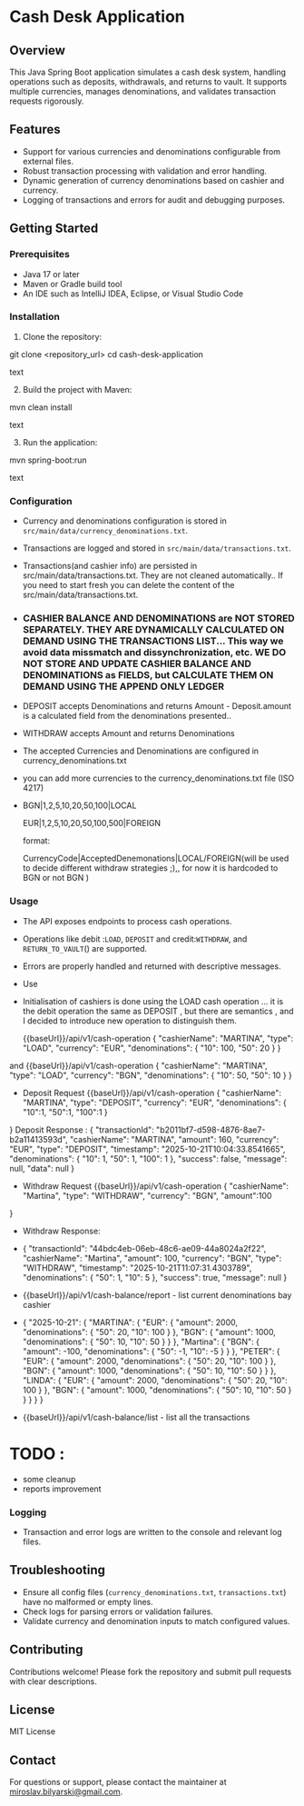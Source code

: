 # Cash Desk Application

## Overview

This Java Spring Boot application simulates a cash desk system, handling operations such as deposits, withdrawals, and returns to vault. It supports multiple currencies, manages denominations, and validates transaction requests rigorously.

## Features

- Support for various currencies and denominations configurable from external files.
- Robust transaction processing with validation and error handling.
- Dynamic generation of currency denominations based on cashier and currency.
- Logging of transactions and errors for audit and debugging purposes.

## Getting Started

### Prerequisites

- Java 17 or later
- Maven or Gradle build tool
- An IDE such as IntelliJ IDEA, Eclipse, or Visual Studio Code

### Installation

1. Clone the repository:

git clone <repository_url>
cd cash-desk-application

text

2. Build the project with Maven:

mvn clean install

text

3. Run the application:

mvn spring-boot:run

text

### Configuration

- Currency and denominations configuration is stored in `src/main/data/currency_denominations.txt`.
- Transactions are logged and stored in `src/main/data/transactions.txt`.
- Transactions(and cashier info) are persisted in src/main/data/transactions.txt. They are not cleaned automatically.. If you need to start fresh you can delete the content of the src/main/data/transactions.txt.

- ### CASHIER BALANCE AND DENOMINATIONS are NOT STORED SEPARATELY. THEY ARE DYNAMICALLY CALCULATED ON DEMAND USING THE TRANSACTIONS LIST... This way we avoid data missmatch and dissynchronization, etc. WE DO NOT STORE AND UPDATE CASHIER BALANCE AND DENOMINATIONS as FIELDS, but CALCULATE THEM ON DEMAND USING THE APPEND ONLY LEDGER
  
- DEPOSIT accepts Denominations and returns Amount -  Deposit.amount is a calculated field from the denominations presented..
- WITHDRAW accepts Amount and returns Denominations  



- The accepted Currencies and Denominations are configured in currency_denominations.txt
- you can add more currencies to the currency_denominations.txt file (ISO 4217)
- 
  BGN|1,2,5,10,20,50,100|LOCAL

  EUR|1,2,5,10,20,50,100,500|FOREIGN

  format:

  CurrencyCode|AcceptedDenemonations|LOCAL/FOREIGN(will be used to decide different withdraw strategies ;),, for now it is hardcoded to BGN or not BGN ) 

### Usage

- The API exposes endpoints to process cash operations.
- Operations like debit :`LOAD`, `DEPOSIT` and credit:`WITHDRAW`, and `RETURN_TO_VAULT`() are supported.
- Errors are properly handled and returned with descriptive messages.

- Use

- Initialisation of cashiers is done using the LOAD cash operation ... it is the debit operation the same as DEPOSIT , but there are semantics , and I decided to introduce new operation to distinguish them.

  {{baseUrl}}/api/v1/cash-operation
  {
    "cashierName": "MARTINA",
    "type": "LOAD",
    "currency": "EUR",
    "denominations": {
        "10": 100,
        "50": 20
    }
} 

 and 
  {{baseUrl}}/api/v1/cash-operation
  {
    "cashierName": "MARTINA",
    "type": "LOAD",
    "currency": "BGN",
    "denominations": {
        "10": 50,
        "50": 10
    }
} 



- Deposit Request
  {{baseUrl}}/api/v1/cash-operation
 {
    "cashierName": "MARTINA",
    "type": "DEPOSIT",
    "currency": "EUR",
    "denominations": {
        "10":1,
        "50":1,
        "100":1
      }

}
Deposit Response :
{
    "transactionId": "b2011bf7-d598-4876-8ae7-b2a11413593d",
    "cashierName": "MARTINA",
    "amount": 160,
    "currency": "EUR",
    "type": "DEPOSIT",
    "timestamp": "2025-10-21T10:04:33.8541665",
    "denominations": {
        "10": 1,
        "50": 1,
        "100": 1
    },
    "success": false,
    "message": null,
    "data": null
}
-  Withdraw Request
 {{baseUrl}}/api/v1/cash-operation
 {
    "cashierName": "Martina",
    "type": "WITHDRAW",
    "currency": "BGN",
    "amount":100

}
- Withdraw Response:
- {
    "transactionId": "44bdc4eb-06eb-48c6-ae09-44a8024a2f22",
    "cashierName": "Martina",
    "amount": 100,
    "currency": "BGN",
    "type": "WITHDRAW",
    "timestamp": "2025-10-21T11:07:31.4303789",
    "denominations": {
        "50": 1,
        "10": 5
    },
    "success": true,
    "message": null
}


- {{baseUrl}}/api/v1/cash-balance/report - list current denominations bay cashier
- {
    "2025-10-21": {
        "MARTINA": {
            "EUR": {
                "amount": 2000,
                "denominations": {
                    "50": 20,
                    "10": 100
                }
            },
            "BGN": {
                "amount": 1000,
                "denominations": {
                    "50": 10,
                    "10": 50
                }
            }
        },
        "Martina": {
            "BGN": {
                "amount": -100,
                "denominations": {
                    "50": -1,
                    "10": -5
                }
            }
        },
        "PETER": {
            "EUR": {
                "amount": 2000,
                "denominations": {
                    "50": 20,
                    "10": 100
                }
            },
            "BGN": {
                "amount": 1000,
                "denominations": {
                    "50": 10,
                    "10": 50
                }
            }
        },
        "LINDA": {
            "EUR": {
                "amount": 2000,
                "denominations": {
                    "50": 20,
                    "10": 100
                }
            },
            "BGN": {
                "amount": 1000,
                "denominations": {
                    "50": 10,
                    "10": 50
                }
            }
        }
    }
}
- {{baseUrl}}/api/v1/cash-balance/list - list all the transactions

# TODO :
  - some cleanup
  - reports improvement

### Logging

- Transaction and error logs are written to the console and relevant log files.

## Troubleshooting

- Ensure all config files (`currency_denominations.txt`, `transactions.txt`) have no malformed or empty lines.
- Check logs for parsing errors or validation failures.
- Validate currency and denomination inputs to match configured values.

## Contributing

Contributions welcome! Please fork the repository and submit pull requests with clear descriptions.

## License

MIT License

## Contact

For questions or support, please contact the maintainer at miroslav.bilyarski@gmail.com.
 
